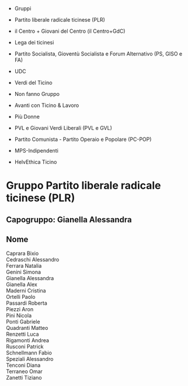   * Gruppi
  * Partito liberale radicale ticinese (PLR)
  * il Centro + Giovani del Centro (il Centro+GdC)
  * Lega dei ticinesi
  * Partito Socialista, Gioventù Socialista e Forum Alternativo (PS, GISO e FA)
  * UDC
  * Verdi del Ticino

  * Non fanno Gruppo
  * Avanti con Ticino & Lavoro
  * Più Donne
  * PVL e Giovani Verdi Liberali (PVL e GVL)
  * Partito Comunista - Partito Operaio e Popolare (PC-POP)
  * MPS-Indipendenti
  * HelvEthica Ticino

# Gruppo Partito liberale radicale ticinese (PLR)

## Capogruppo: Gianella Alessandra

  
Nome  
---  
Caprara Bixio  
Cedraschi Alessandro  
Ferrara Natalia  
Genini Simona  
Gianella Alessandra  
Gianella Alex  
Maderni Cristina  
Ortelli Paolo  
Passardi Roberta  
Piezzi Aron  
Pini Nicola  
Ponti Gabriele  
Quadranti Matteo  
Renzetti Luca  
Rigamonti Andrea  
Rusconi Patrick  
Schnellmann Fabio  
Speziali Alessandro  
Tenconi Diana  
Terraneo Omar  
Zanetti Tiziano

